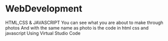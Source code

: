# WebDevelopment
HTML,CSS &amp; JAVASCRIPT
You can see what you are about to make through photos
And with the same name as photo is the code in html css and javascript
Using Virtual Studio Code

